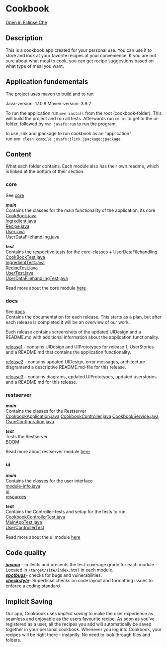 # Cookbook

[Open in Eclipse Che](https://che.stud.ntnu.no/#https://gitlab.stud.idi.ntnu.no/it1901/groups-2023/gr2308/gr2308?new)

## Description
This is a cookbook app created for your personal use. You can use it to store and look at your favorite recipes at your convenience. If you are not sure about what meal to cook, you can get recipe suggestions based on what type of meal you want.

## Application fundementals
The project uses maven to build and to run

Java-version: 17.0.8
Maven-version: 3.9.2 

To run the application run  `mvn install` from the root (cookbook-folder). This will build the project and run all tests. Afterwards run  `cd ui` to get to the ui-folder, followed by  `mvn javafx:run` to run the program. 

to use jlink and jpackage to run cookbook as an "application"  
run  `mvn clean compile javafx:jlink jpackage:jpackage` 

## Content

What each folder contains. Each module also has their own readme, which is linked at the bottom of their section.

### core  
See [core](cookbook/core/src/main/java/core)  

***main***  
Contains the classes for the main functionality of the application, its core   
[CookBook.java](cookbook/core/src/main/java/core/CookBook.java)  
[Ingredient.java](cookbook/core/src/main/java/core/Ingredient.java)  
[Recipe.java](cookbook/core/src/main/java/core/Recipe.java)  
[User.java](cookbook/core/src/main/java/core/User.java)   
[UserDataFilehandling.java](cookbook/core/src/main/java/core/UserDataFilehandling.java) 


***test***  
Contains the respective tests for the core-classes + UserDataFilehandling  
[CookBookTest.java](cookbook/core/src/test/java/core/CookBookTest.java)  
[IngredientTest.java](cookbook/core/src/test/java/core/IngredientTest.java)  
[RecipeTest.java](cookbook/core/src/test/java/core/RecipeTest.java)  
[UserTest.java](cookbook/core/src/test/java/core/UserTest.java)  
[UserDataFilehandlingTest.java](cookbook/core/src/test/java/core/UserDataFilehandlingTest.java)

Read more about the core module [here](link) 

### docs
See [docs](cookbook/docs)  
Contains the documentation for each release. This starts as a plan, but after each release is completed it will be an overview of our work. 

Each release contains screenshots of the updated UIDesign and a README.md with additional information about the application functionality. 

[release1](cookbook/docs/release1)  - contains UIDesign and UIPrototypes for release 1, UserStories and a README.md that contains the application functionality. 

[release2](cookbook/docs/release2) - contains updated UIDesign, error messages, architecture diagramand a descriptive README.md-file for this release.

[release3](cookbook/docs/release3) - contains diagrams, updated UIPrototypes, updated userstories and a README.md for this release.

### restserver

***main***  
Contains the classes for the Restserver    
[CookbookApplication.java](link) 
[CookbookController.java](link) 
[CookbookService.java](link) 
[GsonConfiguration.java](link)  

***test***  
Tests the Restserver  
[BOOM](link)


Read more about restserver module [here](link) 


### ui

***main***  
Contains the classes for the user interface    
[module-info.java](cookbook/ui/src/main/java/module-info.java)  
[ui](cookbook/ui/src/main/java/ui)   
[resources](cookbook/ui/src/main/resources)

***test***  
Contains the Controller-tests and setup for the tests to run. 
[CookbookControllerTest.java](cookbook/ui/src/test/java/ui/CookBookControllerTest.java)  
[MainAppTest.java](cookbook/ui/src/test/java/ui/MainAppTest.java)  
[UserControllerTest](cookbook/ui/src/test/java/ui/UserControllerTest.java)  

Read more about the ui module [here](link) 

## Code quality

[***jacoco***](https://www.jacoco.org/) - collects and presents the test-coverage grade for each module. Located in `/target/site/index.html` in each module.  
[***spotbugs***](https://spotbugs.github.io/)- checks for bugs and vulnerabilities.  
[***checkstyle***](https://checkstyle.sourceforge.io/)-  Superficial checks on code layout and formatting issues to enforce a coding standard


## Implicit Saving

Our app, Cookbook uses *implicit saving* to make the user experience as seamless and enjoyable as the users favourite recipe. As soon as you’ve registered as a user, all the recipes you add will automatically be saved together in your personal cookbook. Whenever you log into Cookbook, your recipes will be right there - instantly. No need to look through files and folders. 


